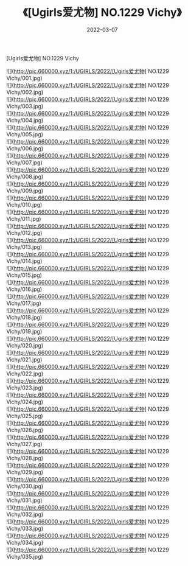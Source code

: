 ﻿---
layout: post
title:  《[Ugirls爱尤物] NO.1229 Vichy》
date:   2022-03-07
img: http://pic.660000.xyz/1:/UGIRLS/2022/[Ugirls爱尤物] NO.1229 Vichy/000.jpg
categories: [美女, 清纯, 唯美]
---

[Ugirls爱尤物] NO.1229 Vichy

 ![](http://pic.660000.xyz/1:/UGIRLS/2022/[Ugirls爱尤物] NO.1229 Vichy/001.jpg) <br>![](http://pic.660000.xyz/1:/UGIRLS/2022/[Ugirls爱尤物] NO.1229 Vichy/002.jpg) <br>![](http://pic.660000.xyz/1:/UGIRLS/2022/[Ugirls爱尤物] NO.1229 Vichy/003.jpg) <br>![](http://pic.660000.xyz/1:/UGIRLS/2022/[Ugirls爱尤物] NO.1229 Vichy/004.jpg) <br>![](http://pic.660000.xyz/1:/UGIRLS/2022/[Ugirls爱尤物] NO.1229 Vichy/005.jpg) <br>![](http://pic.660000.xyz/1:/UGIRLS/2022/[Ugirls爱尤物] NO.1229 Vichy/006.jpg) <br>![](http://pic.660000.xyz/1:/UGIRLS/2022/[Ugirls爱尤物] NO.1229 Vichy/007.jpg) <br>![](http://pic.660000.xyz/1:/UGIRLS/2022/[Ugirls爱尤物] NO.1229 Vichy/008.jpg) <br>![](http://pic.660000.xyz/1:/UGIRLS/2022/[Ugirls爱尤物] NO.1229 Vichy/009.jpg) <br>![](http://pic.660000.xyz/1:/UGIRLS/2022/[Ugirls爱尤物] NO.1229 Vichy/010.jpg) <br>![](http://pic.660000.xyz/1:/UGIRLS/2022/[Ugirls爱尤物] NO.1229 Vichy/011.jpg) <br>![](http://pic.660000.xyz/1:/UGIRLS/2022/[Ugirls爱尤物] NO.1229 Vichy/012.jpg) <br>![](http://pic.660000.xyz/1:/UGIRLS/2022/[Ugirls爱尤物] NO.1229 Vichy/013.jpg) <br>![](http://pic.660000.xyz/1:/UGIRLS/2022/[Ugirls爱尤物] NO.1229 Vichy/014.jpg) <br>![](http://pic.660000.xyz/1:/UGIRLS/2022/[Ugirls爱尤物] NO.1229 Vichy/015.jpg) <br>![](http://pic.660000.xyz/1:/UGIRLS/2022/[Ugirls爱尤物] NO.1229 Vichy/016.jpg) <br>![](http://pic.660000.xyz/1:/UGIRLS/2022/[Ugirls爱尤物] NO.1229 Vichy/017.jpg) <br>![](http://pic.660000.xyz/1:/UGIRLS/2022/[Ugirls爱尤物] NO.1229 Vichy/018.jpg) <br>![](http://pic.660000.xyz/1:/UGIRLS/2022/[Ugirls爱尤物] NO.1229 Vichy/019.jpg) <br>![](http://pic.660000.xyz/1:/UGIRLS/2022/[Ugirls爱尤物] NO.1229 Vichy/020.jpg) <br>![](http://pic.660000.xyz/1:/UGIRLS/2022/[Ugirls爱尤物] NO.1229 Vichy/021.jpg) <br>![](http://pic.660000.xyz/1:/UGIRLS/2022/[Ugirls爱尤物] NO.1229 Vichy/022.jpg) <br>![](http://pic.660000.xyz/1:/UGIRLS/2022/[Ugirls爱尤物] NO.1229 Vichy/023.jpg) <br>![](http://pic.660000.xyz/1:/UGIRLS/2022/[Ugirls爱尤物] NO.1229 Vichy/024.jpg) <br>![](http://pic.660000.xyz/1:/UGIRLS/2022/[Ugirls爱尤物] NO.1229 Vichy/025.jpg) <br>![](http://pic.660000.xyz/1:/UGIRLS/2022/[Ugirls爱尤物] NO.1229 Vichy/026.jpg) <br>![](http://pic.660000.xyz/1:/UGIRLS/2022/[Ugirls爱尤物] NO.1229 Vichy/027.jpg) <br>![](http://pic.660000.xyz/1:/UGIRLS/2022/[Ugirls爱尤物] NO.1229 Vichy/028.jpg) <br>![](http://pic.660000.xyz/1:/UGIRLS/2022/[Ugirls爱尤物] NO.1229 Vichy/029.jpg) <br>![](http://pic.660000.xyz/1:/UGIRLS/2022/[Ugirls爱尤物] NO.1229 Vichy/030.jpg) <br>![](http://pic.660000.xyz/1:/UGIRLS/2022/[Ugirls爱尤物] NO.1229 Vichy/031.jpg) <br>![](http://pic.660000.xyz/1:/UGIRLS/2022/[Ugirls爱尤物] NO.1229 Vichy/032.jpg) <br>![](http://pic.660000.xyz/1:/UGIRLS/2022/[Ugirls爱尤物] NO.1229 Vichy/033.jpg) <br>![](http://pic.660000.xyz/1:/UGIRLS/2022/[Ugirls爱尤物] NO.1229 Vichy/034.jpg) <br>![](http://pic.660000.xyz/1:/UGIRLS/2022/[Ugirls爱尤物] NO.1229 Vichy/035.jpg) <br>